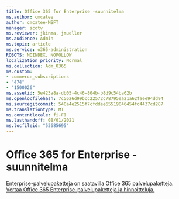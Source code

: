 ```yaml
---
title: Office 365 for Enterprise -suunnitelma
ms.author: cmcatee
author: cmcatee-MSFT
manager: scotv
ms.reviewer: jkinma, jmueller
ms.audience: Admin
ms.topic: article
ms.service: o365-administration
ROBOTS: NOINDEX, NOFOLLOW
localization_priority: Normal
ms.collection: Adm_O365
ms.custom:
- commerce_subscriptions
- "474"
- "1500026"
ms.assetid: 5e423a8a-db05-4c46-804b-b8d9c54ba62b
ms.openlocfilehash: 7c5626d99bcc22572c78795ea21a62faee94dd94
ms.sourcegitcommit: 540a4e2515f7cfddee65519046454fc4437cd287
ms.translationtype: MT
ms.contentlocale: fi-FI
ms.lasthandoff: 08/01/2021
ms.locfileid: "53685695"
---
```

# <a name="office-365-for-enterprise-plan"></a>Office 365 for Enterprise -suunnitelma

Enterprise-palvelupaketteja on saatavilla Office 365 palvelupaketteja. [Vertaa Office 365 Enterprise-palvelupaketteja ja hinnoitteluja.](https://products.office.com/business/compare-more-office-365-for-business-plans)  